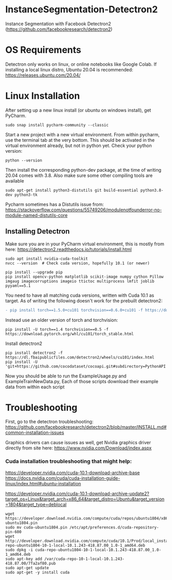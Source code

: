 # InstanceSegmentation-Detectron2
Instance Segmentation with Facebook Detectron2 (https://github.com/facebookresearch/detectron2)

# OS Requirements
Detectron only works on linux, or online notebooks like Google Colab. If installing a local linux distro, Ubuntu 20.04 is recommended: https://releases.ubuntu.com/20.04/

# Linux Installation
After setting up a new linux install (or ubuntu on windows install), get PyCharm.
```
sudo snap install pycharm-community --classic
```
Start a new project with a new virtual environment. From within pycharm, use the terminal tab at the very bottom. This should be activated in the virtual environment already, but not in python yet. Check your python version:

```
python --version
```
Then install the corresponding python-dev package, at the time of writing 20.04 comes with 3.8. Also make sure some other compiling tools are available

```
sudo apt-get install python3-distutils git build-essential python3.8-dev python3-tk
```

Pycharm sometimes has a Distutils issue from: https://stackoverflow.com/questions/55749206/modulenotfounderror-no-module-named-distutils-core

## Installing Detectron

Make sure you are in your PyCharm virtual environment, this is mostly from here: https://detectron2.readthedocs.io/tutorials/install.html

```
sudo apt install nvidia-cuda-toolkit
nvcc --version  # Check cuda version, hopefully 10.1 (or newer)
```

```
pip install --upgrade pip
pip install opencv-python matplotlib scikit-image numpy cython Pillow imgaug imagecorruptions imageio ttictoc multiprocess lmfit joblib pyyaml==5.1
```

You need to have all matching cuda versions, written with Cuda 10.1 as target. As of writing the following doesn't work for the prebuilt detectron2:
```diff
- pip install torch==1.5.0+cu101 torchvision==0.6.0+cu101 -f https://download.pytorch.org/whl/torch_stable.html
```

Instead use an older version of torch and torchvision:
```
pip install -U torch==1.4 torchvision==0.5 -f https://download.pytorch.org/whl/cu101/torch_stable.html
```
Install detectron2
```
pip install detectron2 -f https://dl.fbaipublicfiles.com/detectron2/wheels/cu101/index.html
pip install -U 'git+https://github.com/cocodataset/cocoapi.git#subdirectory=PythonAPI'
```
Now you should be able to run the ExampleUsage.py and ExampleTrainNewData.py, Each of those scripts download their example data from within each script



# Troubleshooting
First, go to the detectron troubleshooting: https://github.com/facebookresearch/detectron2/blob/master/INSTALL.md#common-installation-issues

Graphics drivers can cause issues as well, get Nvidia graphics driver directly from site here: 
https://www.nvidia.com/Download/index.aspx


### Cuda installation troubleshooting that might help:
https://developer.nvidia.com/cuda-10.1-download-archive-base
https://docs.nvidia.com/cuda/cuda-installation-guide-linux/index.html#ubuntu-installation

https://developer.nvidia.com/cuda-10.1-download-archive-update2?target_os=Linux&target_arch=x86_64&target_distro=Ubuntu&target_version=1804&target_type=deblocal
```
wget https://developer.download.nvidia.com/compute/cuda/repos/ubuntu1804/x86_64/cuda-ubuntu1804.pin
sudo mv cuda-ubuntu1804.pin /etc/apt/preferences.d/cuda-repository-pin-600
wget http://developer.download.nvidia.com/compute/cuda/10.1/Prod/local_installers/cuda-repo-ubuntu1804-10-1-local-10.1.243-418.87.00_1.0-1_amd64.deb
sudo dpkg -i cuda-repo-ubuntu1804-10-1-local-10.1.243-418.87.00_1.0-1_amd64.deb
sudo apt-key add /var/cuda-repo-10-1-local-10.1.243-418.87.00/7fa2af80.pub
sudo apt-get update
sudo apt-get -y install cuda
```
